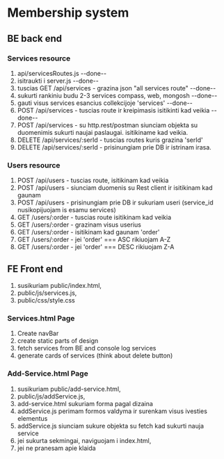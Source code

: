 # Membership system

## BE back end

### Services resource

1. api/servicesRoutes.js --done--
2. isitraukti i server.js --done--
3. tuscias GET /api/services - grazina json "all services route" --done--
4. sukurti rankiniu budu 2-3 services compass, web, mongosh --done--
5. gauti visus services esancius collekcijoje 'services' --done--
6. POST /api/services - tuscias route ir kreipimasis isitikinti kad veikia --done--
7. POST /api/services - su http.rest/postman siunciam objekta su duomenimis sukurti naujai paslaugai. isitikiname kad veikia.
8. DELETE /api/services/:serId - tuscias routes kuris grazina 'serId'
9. DELETE /api/services/:serId - prisinungiam prie DB ir istrinam irasa.

### Users resource

1. POST /api/users - tuscias route, isitikinam kad veikia
2. POST /api/users - siunciam duomenis su Rest client ir isitikinam kad gaunam
3. POST /api/users - prisinungiam prie DB ir sukuriam useri (service_id nusikopijuojam is esamu services)
4. GET /users/:order - tuscias route isitikinam kad veikia
5. GET /users/:order - grazinam visus userius
6. GET /users/:order - isitikinam kad gaunam 'order'
7. GET /users/:order - jei 'order' === ASC rikiuojam A-Z
8. GET /users/:order - jei 'order' === DESC rikiuojam Z-A

## FE Front end

1. susikuriam public/index.html,
2. public/js/services.js,
3. public/css/style.css

### Services.html Page

1. Create navBar
2. create static parts of design
3. fetch services from BE and console log services
4. generate cards of services (think about delete button)

### Add-Service.html Page

1. susikuriam public/add-service.html,
2. public/js/addService.js,
3. add-service.html sukuriam forma pagal dizaina
4. addService.js perimam formos valdyma ir surenkam visus ivesties elementus
5. addService.js siunciam sukure objekta su fetch kad sukurti nauja service
6. jei sukurta sekmingai, naviguojam i index.html,
7. jei ne pranesam apie klaida
